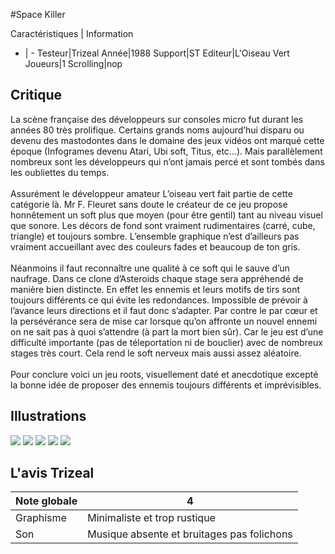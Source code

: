 #Space Killer

Caractéristiques | Information
- | -
Testeur|Trizeal
Année|1988
Support|ST
Editeur|L\'Oiseau Vert
Joueurs|1
Scrolling|nop

## Critique
La scène française des développeurs sur consoles micro fut durant les années 80 très prolifique. Certains grands noms aujourd’hui disparu ou devenu des mastodontes dans le domaine des jeux vidéos ont marqué cette époque (Infogrames devenu Atari, Ubi soft, Titus, etc…). Mais parallèlement nombreux sont les développeurs qui n’ont jamais percé et sont tombés dans les oubliettes du temps.<br/><br/>Assurément le développeur amateur L’oiseau vert fait partie de cette catégorie là. Mr F. Fleuret sans doute le créateur de ce jeu propose honnêtement un soft plus que moyen (pour être gentil) tant au niveau visuel que sonore. Les décors de fond sont vraiment rudimentaires (carré, cube, triangle) et toujours sombre. L’ensemble graphique n’est d’ailleurs pas vraiment accueillant avec des couleurs fades et beaucoup de ton gris.<br/><br/>Néanmoins il faut reconnaître une qualité à ce soft qui le sauve d’un naufrage. Dans ce clone d’Asteroids chaque stage sera appréhendé de manière bien distincte. En effet les ennemis et leurs motifs de tirs sont toujours différents ce qui évite les redondances. Impossible de prévoir à l’avance leurs directions et il faut donc s’adapter. Par contre le par cœur et la persévérance sera de mise car lorsque qu’on affronte un nouvel ennemi on ne sait pas à quoi s’attendre (à part la mort bien sûr). Car le jeu est d’une difficulté importante (pas de téleportation ni de bouclier) avec de nombreux stages très court. Cela rend le soft nerveux mais aussi assez aléatoire.<br/><br/>Pour conclure voici un jeu roots, visuellement daté et anecdotique excepté la bonne idée de proposer des ennemis toujours différents et imprévisibles.<br/>

## Illustrations
![](http://www.shmup.com/images/thumbs/img_fiche_1_1333.png)
![](http://www.shmup.com/images/thumbs/img_fiche_2_1333.png)
![](http://www.shmup.com/images/thumbs/img_fiche_3_1333.png)
![](http://www.shmup.com/images/thumbs/)
![](http://www.shmup.com/images/thumbs/)

## L'avis Trizeal
Note globale|4
-|-
Graphisme|Minimaliste et trop rustique
Son|Musique absente et bruitages pas folichons
